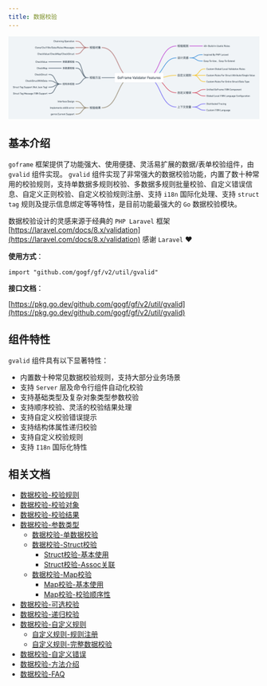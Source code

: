 ```yaml
---
title: 数据校验
---
```


![](/download/attachments/1114678/GoFrame%20Validator%20Features%20%281%29.png?version=1&modificationDate=1623218522131&api=v2)

## 基本介绍

`goframe` 框架提供了功能强大、使用便捷、灵活易扩展的数据/表单校验组件，由 `gvalid` 组件实现。 `gvalid` 组件实现了非常强大的数据校验功能，内置了数十种常用的校验规则，支持单数据多规则校验、多数据多规则批量校验、自定义错误信息、自定义正则校验、自定义校验规则注册、支持 `i18n` 国际化处理、支持 `struct tag` 规则及提示信息绑定等等特性，是目前功能最强大的 `Go` 数据校验模块。

数据校验设计的灵感来源于经典的 `PHP Laravel` 框架 [https://laravel.com/docs/8.x/validation](https://laravel.com/docs/8.x/validation) 感谢 `Laravel` ❤️

**使用方式**：

```
import "github.com/gogf/gf/v2/util/gvalid"
```

**接口文档**：

[https://pkg.go.dev/github.com/gogf/gf/v2/util/gvalid](https://pkg.go.dev/github.com/gogf/gf/v2/util/gvalid)

## 组件特性

`gvalid` 组件具有以下显著特性：

- 内置数十种常见数据校验规则，支持大部分业务场景
- 支持 `Server` 层及命令行组件自动化校验
- 支持基础类型及复杂对象类型参数校验
- 支持顺序校验、灵活的校验结果处理
- 支持自定义校验错误提示
- 支持结构体属性递归校验
- 支持自定义校验规则
- 支持 `I18n` 国际化特性

## 相关文档

- [数据校验-校验规则](/docs/核心组件/数据校验/数据校验-校验规则)
- [数据校验-校验对象](/docs/核心组件/数据校验/数据校验-校验对象)
- [数据校验-校验结果](/docs/核心组件/数据校验/数据校验-校验结果)
- [数据校验-参数类型](/docs/核心组件/数据校验/数据校验-参数类型/数据校验-参数类型)
  - [数据校验-单数据校验](/docs/核心组件/数据校验/数据校验-参数类型/数据校验-单数据校验)
  - [数据校验-Struct校验](/docs/核心组件/数据校验/数据校验-参数类型/数据校验-Struct校验/数据校验-Struct校验)
    - [Struct校验-基本使用](/docs/核心组件/数据校验/数据校验-参数类型/数据校验-Struct校验/Struct校验-基本使用)
    - [Struct校验-Assoc关联](/docs/核心组件/数据校验/数据校验-参数类型/数据校验-Struct校验/Struct校验-Assoc关联)
  - [数据校验-Map校验](/docs/核心组件/数据校验/数据校验-参数类型/数据校验-Map校验/数据校验-Map校验)
    - [Map校验-基本使用](/docs/核心组件/数据校验/数据校验-参数类型/数据校验-Map校验/Map校验-基本使用)
    - [Map校验-校验顺序性](/docs/核心组件/数据校验/数据校验-参数类型/数据校验-Map校验/Map校验-校验顺序性)
- [数据校验-可选校验](/docs/核心组件/数据校验/数据校验-可选校验)
- [数据校验-递归校验](/docs/核心组件/数据校验/数据校验-递归校验)
- [数据校验-自定义规则](/docs/核心组件/数据校验/数据校验-自定义规则/数据校验-自定义规则)
  - [自定义规则-规则注册](/docs/核心组件/数据校验/数据校验-自定义规则/自定义规则-规则注册)
  - [自定义规则-完整数据校验](/docs/核心组件/数据校验/数据校验-自定义规则/自定义规则-完整数据校验)
- [数据校验-自定义错误](/docs/核心组件/数据校验/数据校验-自定义错误)
- [数据校验-方法介绍](/docs/核心组件/数据校验/数据校验-方法介绍)
- [数据校验-FAQ](/docs/核心组件/数据校验/数据校验-FAQ)